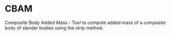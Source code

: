 # CBAM
Composite Body Added Mass - Tool to compute added mass of a composite body of slender bodies using the strip method.
